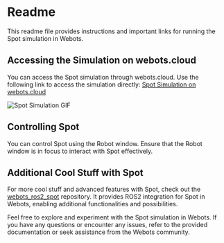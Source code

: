 # Readme

This readme file provides instructions and important links for running the Spot simulation in Webots.

## Accessing the Simulation on webots.cloud
You can access the Spot simulation through webots.cloud. Use the following link to access the simulation directly: [Spot Simulation on webots.cloud](https://webots.cloud/run?version=R2023a&url=https%3A%2F%2Fgithub.com%2FRRL-ALeRT%2Fspot-webots-cloud%2Fblob%2Fmain%2Fworlds%2Fspot.wbt&type=demo)

![Spot Simulation GIF](https://raw.githubusercontent.com/RRL-ALeRT/spot-webots-cloud/main/webots-spot-cloud.gif)

## Controlling Spot
You can control Spot using the Robot window. Ensure that the Robot window is in focus to interact with Spot effectively.

## Additional Cool Stuff with Spot
For more cool stuff and advanced features with Spot, check out the [webots_ros2_spot](https://github.com/MASKOR/webots_ros2_spot) repository. It provides ROS2 integration for Spot in Webots, enabling additional functionalities and possibilities.

Feel free to explore and experiment with the Spot simulation in Webots. If you have any questions or encounter any issues, refer to the provided documentation or seek assistance from the Webots community.
